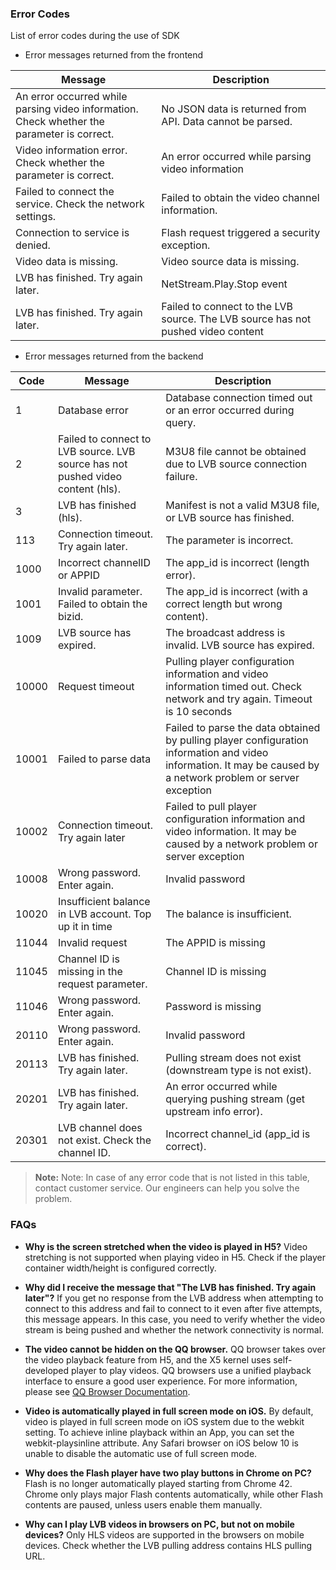 ### Error Codes

List of error codes during the use of SDK<span id="errorcode"></span>

- Error messages returned from the frontend

| Message | Description |
|-------|--------------------------------------------|
| An error occurred while parsing video information. Check whether the parameter is correct. | No JSON data is returned from API. Data cannot be parsed. |
| Video information error. Check whether the parameter is correct. | An error occurred while parsing video information |
| Failed to connect the service. Check the network settings. | Failed to obtain the video channel information. |
| Connection to service is denied. | Flash request triggered a security exception. |
| Video data is missing. | Video source data is missing. |
| LVB has finished. Try again later. | NetStream.Play.Stop event |
| LVB has finished. Try again later. | Failed to connect to the LVB source. The LVB source has not pushed video content |


- Error messages returned from the backend

| Code | Message | Description |
|-------|-----------|---------------------------------------|
| 1 	| Database error | Database connection timed out or an error occurred during query. |
| 2 | Failed to connect to LVB source. LVB source has not pushed video content (hls). | M3U8 file cannot be obtained due to LVB source connection failure. |
| 3 | LVB has finished (hls). | Manifest is not a valid M3U8 file, or LVB source has finished. |
| 113	| Connection timeout. Try again later. | The parameter is incorrect. |
| 1000 | Incorrect channelID or APPID | The app_id is incorrect (length error). |
| 1001 | Invalid parameter. Failed to obtain the bizid. | The app_id is incorrect (with a correct length but wrong content). |                  
| 1009 | LVB source has expired. | The broadcast address is invalid. LVB source has expired. |
| 10000 | Request timeout | Pulling player configuration information and video information timed out. Check network and try again. Timeout is 10 seconds |
| 10001 | Failed to parse data | Failed to parse the data obtained by pulling player configuration information and video information. It may be caused by a network problem or server exception |
| 10002 | Connection timeout. Try again later | Failed to pull player configuration information and video information. It may be caused by a network problem or server exception |
| 10008 | Wrong password. Enter again. | Invalid password |
| 10020 | Insufficient balance in LVB account. Top up it in time | The balance is insufficient. |
| 11044 | Invalid request | The APPID is missing |
| 11045 | Channel ID is missing in the request parameter. | Channel ID is missing |
| 11046 | Wrong password. Enter again. | Password is missing |
| 20110 | Wrong password. Enter again. | Invalid password |
| 20113 | LVB has finished. Try again later. | Pulling stream does not exist (downstream type is not exist). |
| 20201 | LVB has finished. Try again later. | An error occurred while querying pushing stream (get upstream info error). |
| 20301 | LVB channel does not exist. Check the channel ID. | Incorrect channel_id (app_id is correct). |

>**Note:**
>Note: In case of any error code that is not listed in this table, contact customer service. Our engineers can help you solve the problem.

### FAQs

- **Why is the screen stretched when the video is played in H5?**
 Video stretching is not supported when playing video in H5. Check if the player container width/height is configured correctly.

- **Why did I receive the message that "The LVB has finished. Try again later"?**
 If you get no response from the LVB address when attempting to connect to this address and fail to connect to it even after five attempts, this message appears. In this case, you need to verify whether the video stream is being pushed and whether the network connectivity is normal.

-  **The video cannot be hidden on the QQ browser.**
 QQ browser takes over the video playback feature from H5, and the X5 kernel uses self-developed player to play videos. QQ browsers use a unified playback interface to ensure a good user experience. For more information, please see [QQ Browser Documentation](http://x5.tencent.com/guide?id=2009).

-  **Video is automatically played in full screen mode on iOS.**
 By default, video is played in full screen mode on iOS system due to the webkit setting. To achieve inline playback within an App, you can set the webkit-playsinline attribute. Any Safari browser on iOS below 10 is unable to disable the automatic use of full screen mode.

-  **Why does the Flash player have two play buttons in Chrome on PC?**
 Flash is no longer automatically played starting from Chrome 42. Chrome only plays major Flash contents automatically, while other Flash contents are paused, unless users enable them manually.

-  **Why can I play LVB videos in browsers on PC, but not on mobile devices?**
 Only HLS videos are supported in the browsers on mobile devices. Check whether the LVB pulling address contains HLS pulling URL.

